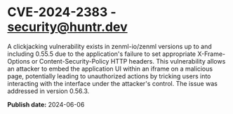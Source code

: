 # CVE-2024-2383 - security@huntr.dev

A clickjacking vulnerability exists in zenml-io/zenml versions up to and including 0.55.5 due to the application's failure to set appropriate X-Frame-Options or Content-Security-Policy HTTP headers. This vulnerability allows an attacker to embed the application UI within an iframe on a malicious page, potentially leading to unauthorized actions by tricking users into interacting with the interface under the attacker's control. The issue was addressed in version 0.56.3.

**Publish date:** 2024-06-06
